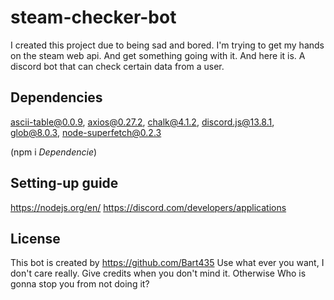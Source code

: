 # steam-checker-bot

I created this project due to being sad and bored. I'm trying to get my hands on the steam web api. And get something going with it. And here it is. A discord bot that can check certain data from a user.

## Dependencies

ascii-table@0.0.9, 
axios@0.27.2, 
chalk@4.1.2, 
discord.js@13.8.1, 
glob@8.0.3, 
node-superfetch@0.2.3

(npm i *Dependencie*)

## Setting-up guide

https://nodejs.org/en/
https://discord.com/developers/applications

## License

This bot is created by https://github.com/Bart435
Use what ever you want, I don't care really. Give credits when you don't mind it. Otherwise Who is gonna stop you from not doing it?

